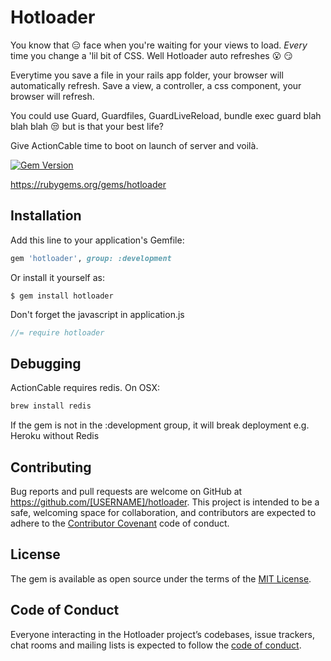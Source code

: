 # Hotloader
You know that :expressionless: face when you're waiting for your views to load. _Every_ time you change a 'lil bit of CSS. Well Hotloader auto refreshes :open_mouth: :smirk:


Everytime you save a file in your rails app folder, your browser will automatically refresh. Save a view, a controller, a css component, your browser will refresh.

You could use Guard, Guardfiles, GuardLiveReload, bundle exec guard blah blah blah :unamused: but is that your best life?

Give ActionCable time to boot on launch of server and voilà.

[![Gem Version](https://badge.fury.io/rb/hotloader.svg)](https://badge.fury.io/rb/hotloader)

https://rubygems.org/gems/hotloader

## Installation

Add this line to your application's Gemfile:

```ruby
gem 'hotloader', group: :development
```

Or install it yourself as:

    $ gem install hotloader


Don't forget the javascript in application.js

``` javascript
//= require hotloader
```

## Debugging

ActionCable requires redis. On OSX:
``` bash
brew install redis
```

If the gem is not in the :development group, it will break deployment e.g. Heroku without Redis

## Contributing

Bug reports and pull requests are welcome on GitHub at https://github.com/[USERNAME]/hotloader. This project is intended to be a safe, welcoming space for collaboration, and contributors are expected to adhere to the [Contributor Covenant](http://contributor-covenant.org) code of conduct.

## License

The gem is available as open source under the terms of the [MIT License](https://opensource.org/licenses/MIT).

## Code of Conduct

Everyone interacting in the Hotloader project’s codebases, issue trackers, chat rooms and mailing lists is expected to follow the [code of conduct](https://github.com/[USERNAME]/hotloader/blob/master/CODE_OF_CONDUCT.md).
